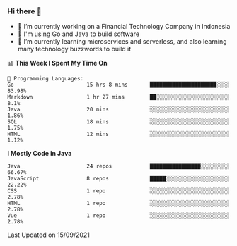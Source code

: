 ### Hi there 👋

<!--
**mazzama/mazzama** is a ✨ _special_ ✨ repository because its `README.md` (this file) appears on your GitHub profile.

Here are some ideas to get you started:

- 🔭 I’m currently working on ...
- 🌱 I’m currently learning ...
- 👯 I’m looking to collaborate on ...
- 🤔 I’m looking for help with ...
- 💬 Ask me about ...
- 📫 How to reach me: ...
- 😄 Pronouns: ...
- ⚡ Fun fact: ...
-->

- 🔭 I’m currently working on a Financial Technology Company in Indonesia
- :gun: I'm using Go and Java to build software
- 🌱 I’m currently learning microservices and serverless, and also learning many technology buzzwords to build it

<!--START_SECTION:waka-->
📊 **This Week I Spent My Time On** 

```text
💬 Programming Languages: 
Go                       15 hrs 8 mins       █████████████████████░░░░   83.98% 
Markdown                 1 hr 27 mins        ██░░░░░░░░░░░░░░░░░░░░░░░   8.1% 
Java                     20 mins             ░░░░░░░░░░░░░░░░░░░░░░░░░   1.86% 
SQL                      18 mins             ░░░░░░░░░░░░░░░░░░░░░░░░░   1.75% 
HTML                     12 mins             ░░░░░░░░░░░░░░░░░░░░░░░░░   1.12%

```

**I Mostly Code in Java** 

```text
Java                     24 repos            ████████████████░░░░░░░░░   66.67% 
JavaScript               8 repos             █████░░░░░░░░░░░░░░░░░░░░   22.22% 
CSS                      1 repo              ░░░░░░░░░░░░░░░░░░░░░░░░░   2.78% 
HTML                     1 repo              ░░░░░░░░░░░░░░░░░░░░░░░░░   2.78% 
Vue                      1 repo              ░░░░░░░░░░░░░░░░░░░░░░░░░   2.78%

```



 Last Updated on 15/09/2021
<!--END_SECTION:waka-->
